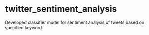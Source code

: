 # twitter_sentiment_analysis
Developed classifier model for sentiment analysis of tweets based on specified keyword.
